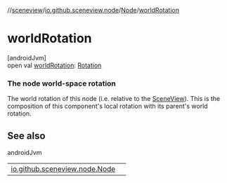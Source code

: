 //[sceneview](../../../index.md)/[io.github.sceneview.node](../index.md)/[Node](index.md)/[worldRotation](world-rotation.md)

# worldRotation

[androidJvm]\
open val [worldRotation](world-rotation.md): [Rotation](../../io.github.sceneview.math/index.md#1133844556%2FClasslikes%2F-1571379623)

###  The node world-space rotation

The world rotation of this node (i.e. relative to the [SceneView](../../io.github.sceneview/-scene-view/index.md)). This is the composition of this component's local rotation with its parent's world rotation.

## See also

androidJvm

| | |
|---|---|
| [io.github.sceneview.node.Node](world-transform.md) |  |
